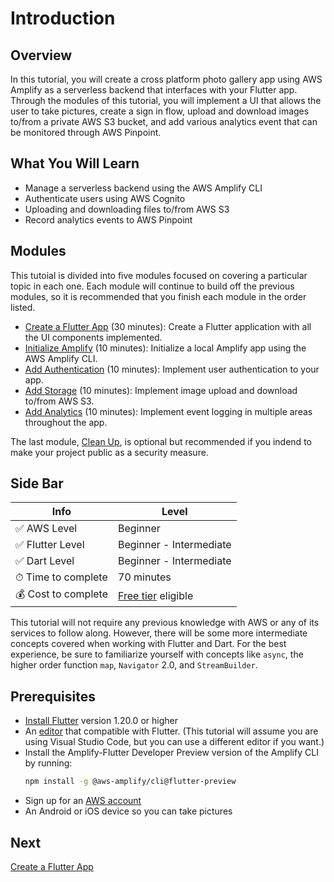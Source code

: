 # Introduction

## Overview

In this tutorial, you will create a cross platform photo gallery app using AWS Amplify as a serverless backend that interfaces with your Flutter app. Through the modules of this tutorial, you will implement a UI that allows the user to take pictures, create a sign in flow, upload and download images to/from a private AWS S3 bucket, and add various analytics event that can be monitored through AWS Pinpoint.

## What You Will Learn

- Manage a serverless backend using the AWS Amplify CLI
- Authenticate users using AWS Cognito
- Uploading and downloading files to/from AWS S3
- Record analytics events to AWS Pinpoint

## Modules

This tutoial is divided into five modules focused on covering a particular topic in each one. Each module will continue to build off the previous modules, so it is recommended that you finish each module in the order listed.

- [Create a Flutter App](02_create_a_flutter_app.md) (30 minutes): Create a Flutter application with all the UI components implemented.
- [Initialize Amplify](03_initialize_amplify.md) (10 minutes): Initialize a local Amplify app using the AWS Amplify CLI.
- [Add Authentication](04_add_authentication.md) (10 minutes): Implement user authentication to your app.
- [Add Storage](05_add_storage.md) (10 minutes): Implement image upload and download to/from AWS S3.
- [Add Analytics](06_add_analytics.md) (10 minutes): Implement event logging in multiple areas throughout the app.

The last module, [Clean Up](07_clean_up.md), is optional but recommended if you indend to make your project public as a security measure.

## Side Bar

| Info | Level |
| --- | --- |
| ✅ AWS Level    | Beginner |
| ✅ Flutter Level    | Beginner - Intermediate |
| ✅ Dart Level  | Beginner - Intermediate |
| ⏱ Time to complete | 70 minutes |
| 💰 Cost to complete | [Free tier](https://aws.amazon.com/free) eligible |

This tutorial will not require any previous knowledge with AWS or any of its services to follow along. However, there will be some more intermediate concepts covered when working with Flutter and Dart. For the best experience, be sure to familiarize yourself with concepts like `async`, the higher order function `map`, `Navigator` 2.0, and `StreamBuilder`.

## Prerequisites

- [Install Flutter](https://flutter.dev/docs/get-started/install) version 1.20.0 or higher
- An [editor](https://flutter.dev/docs/get-started/editor?tab=vscode) that compatible with Flutter. (This tutorial will assume you are using Visual Studio Code, but you can use a different editor if you want.)
- Install the Amplify-Flutter Developer Preview version of the Amplify CLI by running:
  ```bash
  npm install -g @aws-amplify/cli@flutter-preview
  ```
- Sign up for an [AWS account](https://signin.aws.amazon.com/signin?redirect_uri=https%3A%2F%2Fportal.aws.amazon.com%2Fbilling%2Fsignup%2Fresume&client_id=signup#/start)
- An Android or iOS device so you can take pictures

## Next

[Create a Flutter App](02_create_a_flutter_app.md)